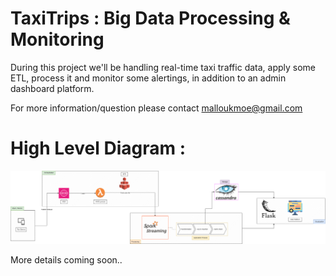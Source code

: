 # TaxiTrips : Big Data Processing & Monitoring

During this project we'll be handling real-time taxi traffic data, apply some ETL, process it and monitor some alertings, in addition to an admin dashboard platform.

For more information/question please contact malloukmoe@gmail.com

# High Level Diagram : 

![Highlevel Diagram](doc/diagrams/Tec-Diagram-Flow.png?raw=true "Highlevel")


More details coming soon..